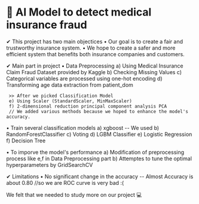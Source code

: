 #  📌 AI Model to detect medical insurance fraud
<Experience solving problems by training multiple classification models>

✔ This project has two main objectices
  • Our goal is to create a fair and trustworthy insurance system.
  • We hope to create a safer and more efficient system that benefits both insurance companies and customers.
 
✔ Main part in project
  • Data Preprocessing
     a) Using Medical Insurance Claim Fraud Dataset provided by Kaggle
     b) Checking Missing Values
     c) Categorical variables are processed using one-hot encoding
     d) Transforming age data extraction from patient_dom

     ≻≻ After we picked Classification Model 
     e) Using Scaler (StandardScaler, MinMaxScaler)
     f) 2-dimensional reduction principal component analysis PCA
     // We added various methods because we hoped to enhance the model's accuracy.
     
  • Train several classification models
     a) xgboost -- We used 
     b) RandomForestClassifier
     c) Voting
     d) LGBM Classifier
     e) Logistic Regression 
     f) Decision Tree
       
  • To imporve the model's performance
     a) Modification of preprocessing process like e,f in Data Preprocessing part
     b) Attemptes to tune the optimal hyperparameters by GridSearchCV

✔ Limitations
  • No significant change in the accuracy -- Almost Accuracy is about 0.80 //so we are ROC curve is very bad :( 

We felt that we needed to study more on our project 💻
  
  

  
